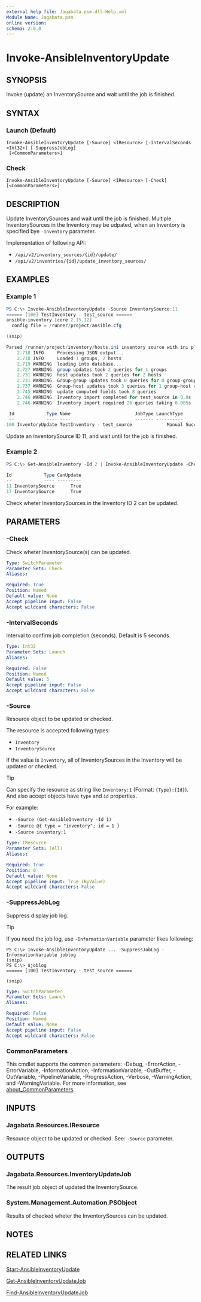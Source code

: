 ```yaml
---
external help file: Jagabata.psm.dll-Help.xml
Module Name: Jagabata.psm
online version:
schema: 2.0.0
---
```


# Invoke-AnsibleInventoryUpdate

## SYNOPSIS
Invoke (update) an InventorySource and wait until the job is finished.

## SYNTAX

### Launch (Default)
```
Invoke-AnsibleInventoryUpdate [-Source] <IResource> [-IntervalSeconds <Int32>] [-SuppressJobLog]
 [<CommonParameters>]
```

### Check
```
Invoke-AnsibleInventoryUpdate [-Source] <IResource> [-Check] [<CommonParameters>]
```

## DESCRIPTION
Update InventorySources and wait until the job is finished.
Multiple InventorySources in the Inventory may be udpated, when an Inventory is specified bye `-Inventory` parameter.

Implementation of following API:  
- `/api/v2/inventory_sources/{id}/update/`  
- `/api/v2/inventries/{id}/update_inventory_sources/`

## EXAMPLES

### Example 1
```powershell
PS C:\> Invoke-AnsibleInventoryUpdate -Source InventorySource:11
====== [100] TestInventory - test_source ======
ansible-inventory [core 2.15.12]
  config file = /runner/project/ansible.cfg

(snip)

Parsed /runner/project/inventory/hosts.ini inventory source with ini plugin
    2.718 INFO     Processing JSON output...
    2.718 INFO     Loaded 1 groups, 2 hosts
    2.719 WARNING  loading into database...
    2.727 WARNING  group updates took 2 queries for 1 groups
    2.731 WARNING  host updates took 2 queries for 2 hosts
    2.731 WARNING  Group-group updates took 0 queries for 0 group-group relationships
    2.737 WARNING  Group-host updates took 3 queries for 1 group-host relationships
    2.745 WARNING  update computed fields took 8 queries
    2.746 WARNING  Inventory import completed for test_source in 0.0s
    2.746 WARNING  Inventory import required 26 queries taking 0.005s

 Id            Type Name                        JobType LaunchType     Status Finished            Elapsed LaunchedBy     Template        Note
 --            ---- ----                        ------- ----------     ------ --------            ------- ----------     --------        ----
100 InventoryUpdate TestInventory - test_source             Manual Successful 2024/08/06 14:51:07   2.751 [user][1]admin [11]test_source {[Inventory, [2]TestInventory], [Source, Scm], [SourcePath, inventory/hosts.ini]}
```

Update an InventorySource ID 11, and wait until for the job is finished.

### Example 2
```powershell
PS C:\> Get-AnsibleInventory -Id 2 | Invoke-AnsibleInventoryUpdate -Check

Id            Type CanUpdate
--            ---- ---------
11 InventorySource      True
17 InventorySource      True
```

Check wheter InventorySources in the Inventory ID 2 can be updated.

## PARAMETERS

### -Check
Check wheter InventorySource(s) can be updated.

```yaml
Type: SwitchParameter
Parameter Sets: Check
Aliases:

Required: True
Position: Named
Default value: None
Accept pipeline input: False
Accept wildcard characters: False
```

### -IntervalSeconds
Interval to confirm job completion (seconds).
Default is 5 seconds.

```yaml
Type: Int32
Parameter Sets: Launch
Aliases:

Required: False
Position: Named
Default value: 5
Accept pipeline input: False
Accept wildcard characters: False
```

### -Source
Resource object to be updated or checked.

The resource is accepted following types:  
- `Inventory`  
- `InventorySource`

If the value is `Inventory`, all of InventorySources in the Inventory will be updated or checked.

> [!TIP]  
> Can specify the resource as string like `Inventory:1` (Format: `{Type}:{Id}`).
> And also accept objects have `type` and `id` properties.  
>
> For example:  
>  - `-Source (Get-AnsibleInventory -Id 1)`  
>  - `-Source @{ type = "inventory"; id = 1 }`  
>  - `-Source inventory:1`

```yaml
Type: IResource
Parameter Sets: (All)
Aliases:

Required: True
Position: 0
Default value: None
Accept pipeline input: True (ByValue)
Accept wildcard characters: False
```

### -SuppressJobLog
Suppress display job log.

> [!TIP]  
> If you need the job log, use `-InformationVariable` parameter likes following:  
>  
>     PS C:\> Invoke-AnsibleInventoryUpdate ... -SuppressJobLog -InformationVariable joblog  
>     (snip)  
>     PS C:\> $joblog  
>     ====== [100] TestInventory - test_source ======  
>     
>     (snip)

```yaml
Type: SwitchParameter
Parameter Sets: Launch
Aliases:

Required: False
Position: Named
Default value: None
Accept pipeline input: False
Accept wildcard characters: False
```

### CommonParameters
This cmdlet supports the common parameters: -Debug, -ErrorAction, -ErrorVariable, -InformationAction, -InformationVariable, -OutBuffer, -OutVariable, -PipelineVariable, -ProgressAction, -Verbose, -WarningAction, and -WarningVariable. For more information, see [about_CommonParameters](http://go.microsoft.com/fwlink/?LinkID=113216).

## INPUTS

### Jagabata.Resources.IResource
Resource object to be updated or checked.
See: `-Source` parameter.

## OUTPUTS

### Jagabata.Resources.InventoryUpdateJob
The result job object of updated the InventorySource.

### System.Management.Automation.PSObject
Results of checked wheter the InventorySources can be updated.

## NOTES

## RELATED LINKS

[Start-AnsibleInventoryUpdate](Start-AnsibleInventoryUpdate.md)

[Get-AnsibleInventoryUpdateJob](Get-AnsibleInventoryUpdateJob.md)

[Find-AnsibleInventoryUpdateJob](Find-AnsibleInventoryUpdateJob.md)
